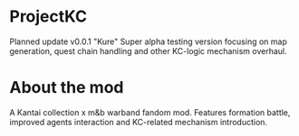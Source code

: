 # ProjectKC
Planned update v0.0.1 "Kure"
Super alpha testing version focusing on map generation, quest chain handling and other KC-logic mechanism overhaul.
# About the mod
A Kantai collection x m&b warband fandom mod. 
Features formation battle, improved agents interaction and KC-related mechanism introduction.
